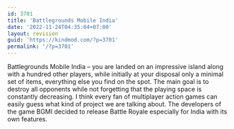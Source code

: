 ```yaml
---
id: 3701
title: 'Battlegrounds Mobile India'
date: '2022-11-24T04:35:04+07:00'
layout: revision
guid: 'https://kindmod.com/?p=3701'
permalink: '/?p=3701'
---
```


Battlegrounds Mobile India – you are landed on an impressive island along with a hundred other players, while initially at your disposal only a minimal set of items, everything else you find on the spot. The main goal is to destroy all opponents while not forgetting that the playing space is constantly decreasing. I think every fan of multiplayer action games can easily guess what kind of project we are talking about. The developers of the game BGMI decided to release Battle Royale especially for India with its own features.